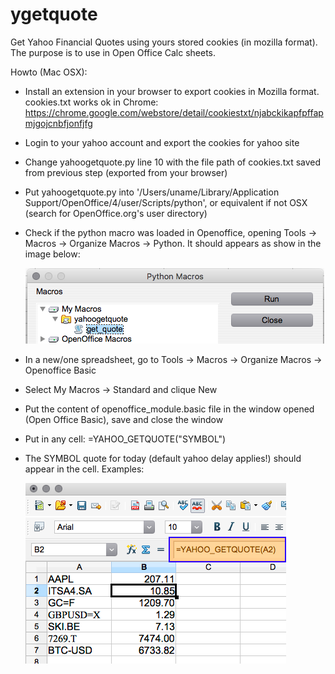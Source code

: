 # ygetquote
Get Yahoo Financial Quotes using yours stored cookies (in mozilla format). The purpose is to use in Open Office Calc sheets.

Howto (Mac OSX):
 * Install an extension in your browser to export cookies in Mozilla format. cookies.txt works ok in Chrome: https://chrome.google.com/webstore/detail/cookiestxt/njabckikapfpffapmjgojcnbfjonfjfg
 * Login to your yahoo account and export the cookies for yahoo site
 * Change yahoogetquote.py line 10 with the file path of cookies.txt saved from previous step (exported from your browser)
 * Put yahoogetquote.py into '/Users/uname/Library/Application Support/OpenOffice/4/user/Scripts/python', or equivalent if not OSX (search for OpenOffice.org's user directory)
 * Check if the python macro was loaded in Openoffice, opening Tools -> Macros -> Organize Macros -> Python. It should appears as show in the image below:
 
   ![get_quotes loaded](https://github.com/thborges/ygetquote/raw/master/get_quote_loaded.png)
 
 * In a new/one spreadsheet, go to Tools -> Macros -> Organize Macros -> Openoffice Basic
 * Select My Macros -> Standard and clique New
 * Put the content of openoffice_module.basic file in the window opened (Open Office Basic), save and close the window
 * Put in any cell: =YAHOO_GETQUOTE("SYMBOL") 
 * The SYMBOL quote for today (default yahoo delay applies!) should appear in the cell. Examples:
 
   ![quote](https://github.com/thborges/ygetquote/raw/master/quotes.png)
